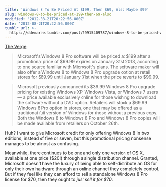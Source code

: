 ```yaml
---
title: 'Windows 8 To Be Priced At $199, Then $69, Also Maybe $99'
slug: windows-8-to-be-priced-at-199-then-69-also
modified: '2012-08-21T20:22:56.000Z'
date: '2012-08-21T20:22:56.000Z'
tumblr_url: >-
  https://ddemaree.tumblr.com/post/29915409787/windows-8-to-be-priced-at-199-then-69-also
---
```

[The Verge](http://www.theverge.com/2012/8/21/3257406/windows-8-pro-price-upgrade-price):

> Microsoft's Windows 8 Pro software will be priced at $199 after a promotional price of $69.99 expires on January 31st 2013, according to one source familiar with Microsoft's plans. The software maker will also offer a Windows 8 to Windows 8 Pro upgrade option at retail stores for $69.99 until January 31st when the price reverts to $99.99.

> Microsoft previously announced its $39.99 Windows 8 Pro upgrade pricing for existing Windows XP, Windows Vista, or Windows 7 users — a price available exclusively online for those wishing to download the software without a DVD option. Retailers will stock a $69.99 Windows 8 Pro option in stores, one that may be offered as a traditional full version of Windows for those without a previous copy. Both the Windows 8 to Windows 8 Pro and Windows 8 Pro copies will be made available from retailers on October 26th.

Huh? I want to give Microsoft credit for only offering Windows 8 in _two_ editions, instead of five or seven, but this promotional pricing nonsense manages to be almost as confusing.

Meanwhile, there continues to be one and only one version of OS X, available at one price ($20!) through a single distribution channel. Granted, Microsoft doesn't have the luxury of being able to self-distribute an OS for only their own hardware through an online channel they completely control. But if they feel like they can afford to sell a standalone Windows 8 Pro license for $70, then they ought to _just sell it for $70_.
